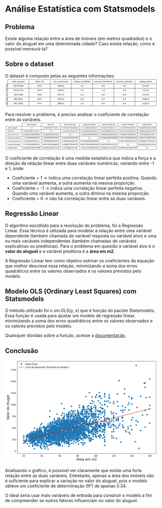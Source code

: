 # Análise Estatística com Statsmodels

## Problema

Existe alguma relação entre a área de imóveis (em metros quadrados) e o valor do aluguel em uma determinada cidade? Caso exista relação, como é possível mensurá-la?

## Sobre o dataset

O dataset é composto pelas as seguintes informações:
![DSA](images/df_head.png)

Para resolver o problema, é preciso analisar o coeficiente de correlação entre as variáveis.
![DSA](images/df_correlacao.png)

O coeficiente de correlação é uma medida estatística que indica a força e a direção da relação linear entre duas variáveis numéricas, variando entre -1 e 1, onde:
- Coeficiente = 1 -> indica uma correlação linear perfeita positiva. Quando uma variável aumenta, a outra aumenta na mesma proporção.
- Coeficiente = -1 -> indica uma correlação linear perfeita negativa. Quando uma variável aumenta, a outra diminui na mesma proporção.
- Coeficiente = 0 -> não há correlação linear entre as duas variáveis.

## Regressão Linear

O algoritmo escolhido para a resolução do problema, foi a Regressão Linear. Essa técnica é utilizada para modelar a relação entre uma variável dependente (também chamada de variável resposta ou variável alvo) e uma ou mais variáveis independentes (também chamadas de variáveis explicativas ou preditoras). Para o problema em questão a variável alvo é o **valor do aluguel** e a variável preditora é a **área em m2**.

A Regressão Linear tem como objetivo estimar os coeficientes da equação que melhor descreve essa relação, minimizando a soma dos erros quadráticos entre os valores observados e os valores previstos pelo modelo.

## Modelo OLS (Ordinary Least Squares) com Statsmodels
O método utilizado foi o sm.OLS(y, x) que é função do pacote Statsmodels. Essa função é usada para ajustar um modelo de regressão linear, minimizando a soma dos erros quadráticos entre os valores observados e os valores previstos pelo modelo.

Quaisquer dúvidas sobre a função, acesse a [documentação](https://www.statsmodels.org/dev/generated/statsmodels.regression.linear_model.OLS.html).

## Conclusão



<img src="images/resultado.png" alt="Logo" width="600" height="">

Analisando o gráfico, é possível ver claramente que existe uma forte relação entre as duas variáveis. Entretanto, apenas a área dos imóveis não é suficiente para explicar a variação no valor do aluguel, pois o modelo obteve um coeficiente de determinação (R²) de apenas 0.34.

O ideal seria usar mais variáveis de entrada para construir o modelo a fim de compreender se outros fatores influenciam no valor do aluguel. 